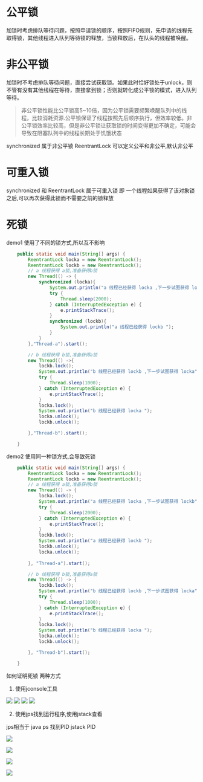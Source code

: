 # 公平锁
加锁时考虑排队等待问题，按照申请锁的顺序，按照FIFO规则，先申请的线程先取得锁，其他线程进入队列等待锁的释放，当锁释放后，在队头的线程被唤醒。
# 非公平锁
加锁时不考虑排队等待问题，直接尝试获取锁。如果此时恰好锁处于unlock，则不管有没有其他线程在等待，直接拿到锁；否则就转化成公平锁的模式，进入队列等待。

> 非公平锁性能比公平锁高5~10倍，因为公平锁需要频繁唤醒队列中的线程，比较消耗资源.公平锁保证了线程按照先后顺序执行，但效率较低。非公平锁效率比较高，但是非公平锁让获取锁的时间变得更加不确定，可能会导致在阻塞队列中的线程长期处于饥饿状态

synchronized 属于非公平锁
ReentrantLock 可以定义公平和非公平,默认非公平

# 可重入锁
synchronized 和 ReentrantLock 属于可重入锁
即 一个线程如果获得了该对象锁之后,可以再次获得此锁而不需要之前的锁释放

# 死锁

demo1 使用了不同的锁方式,所以互不影响
```java
    public static void main(String[] args) {
        ReentrantLock locka = new ReentrantLock();
        ReentrantLock lockb = new ReentrantLock();
        // a 线程获得 a锁,准备获得b锁
        new Thread(() -> {
            synchronized (locka){
                System.out.println("a 线程已经获得 locka ,下一步试图获得 lockb");
                try {
                    Thread.sleep(2000);
                } catch (InterruptedException e) {
                    e.printStackTrace();
                }
                synchronized (lockb){
                    System.out.println("a 线程已经获得 lockb ");
                }
            }
        },"Thread-a").start();

        // b 线程获得 b锁,准备获得a锁
        new Thread(() ->{
            lockb.lock();
            System.out.println("b 线程已经获得 lockb ,下一步试图获得 locka");
            try {
                Thread.sleep(1000);
            } catch (InterruptedException e) {
                e.printStackTrace();
            }
            locka.lock();
            System.out.println("b 线程已经获得 locka ");
            locka.unlock();
            lockb.unlock();

        },"Thread-b").start();

    }
```

demo2 使用同一种锁方式,会导致死锁
```java
    public static void main(String[] args) {
        ReentrantLock locka = new ReentrantLock();
        ReentrantLock lockb = new ReentrantLock();
        // a 线程获得 a锁,准备获得b锁
        new Thread(() -> {
            locka.lock();
            System.out.println("a 线程已经获得 locka ,下一步试图获得 lockb");
            try {
                Thread.sleep(2000);
            } catch (InterruptedException e) {
                e.printStackTrace();
            }
            lockb.lock();
            System.out.println("a 线程已经获得 lockb ");
            lockb.unlock();
            locka.unlock();
            
        }, "Thread-a").start();

        // b 线程获得 b锁,准备获得a锁
        new Thread(() -> {
            lockb.lock();
            System.out.println("b 线程已经获得 lockb ,下一步试图获得 locka");
            try {
                Thread.sleep(1000);
            } catch (InterruptedException e) {
                e.printStackTrace();
            }
            locka.lock();
            System.out.println("b 线程已经获得 locka ");
            locka.unlock();
            lockb.unlock();

        }, "Thread-b").start();

    }
```


如何证明死锁
两种方式
1. 使用jconsole工具

![](公平锁和非公平锁以及可重入锁_files/1.jpg)
![](公平锁和非公平锁以及可重入锁_files/2.jpg)
![](公平锁和非公平锁以及可重入锁_files/3.jpg)
![](公平锁和非公平锁以及可重入锁_files/4.jpg)

2. 使用jps找到运行程序,使用jstack查看

jps相当于 java ps  找到PID jstack PID 

![](公平锁和非公平锁以及可重入锁_files/5.jpg)

![](公平锁和非公平锁以及可重入锁_files/6.jpg)

![](公平锁和非公平锁以及可重入锁_files/7.jpg)

![](公平锁和非公平锁以及可重入锁_files/8.jpg)